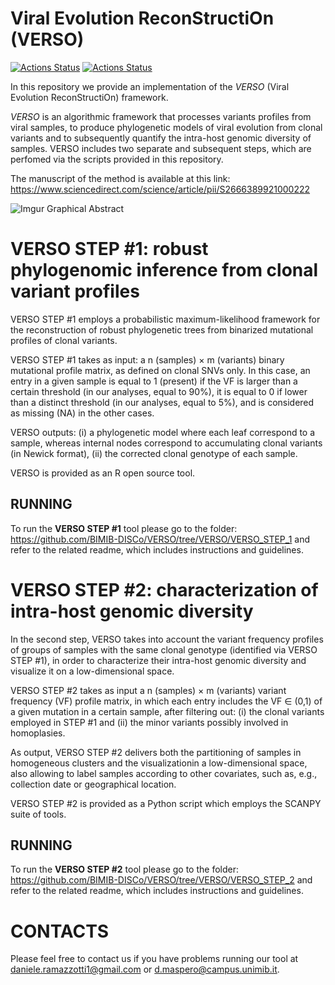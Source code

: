 Viral Evolution ReconStructiOn (VERSO)
================

[![Actions Status](https://github.com/BIMIB-DISCo/VERSO/workflows/check-master/badge.svg)](https://github.com/BIMIB-DISCo/VERSO/actions?query=workflow%3Acheck-master)
[![Actions Status](https://github.com/BIMIB-DISCo/VERSO/workflows/check-development/badge.svg)](https://github.com/BIMIB-DISCo/VERSO/actions?query=workflow%3Acheck-development)

In this repository we provide an implementation of the *VERSO* (Viral Evolution ReconStructiOn) framework. 

*VERSO* is an algorithmic framework that processes variants profiles from viral samples, to produce phylogenetic models of viral evolution from clonal variants and to subsequently quantify the intra-host genomic diversity of samples. VERSO includes two separate and subsequent steps, which are perfomed via the scripts provided in this repository. 

The manuscript of the method is available at this link: https://www.sciencedirect.com/science/article/pii/S2666389921000222

![Imgur Graphical Abstract](https://github.com/BIMIB-DISCo/VERSO/blob/VERSO/graphical_abstract.png) 

# VERSO STEP #1: robust phylogenomic inference from clonal variant profiles
VERSO STEP #1 employs a probabilistic maximum-likelihood framework for the reconstruction of robust phylogenetic trees from binarized mutational profiles of clonal variants. 

VERSO STEP #1 takes as input:  a n (samples) × m (variants) binary mutational profile matrix, as defined on clonal SNVs only.  In this case, an entry in a given sample is equal to 1 (present) if the VF is larger than a certain threshold (in our analyses, equal to 90%), it is equal to 0 if lower than a distinct threshold (in our analyses, equal to 5%), and is considered as missing (NA) in the other cases.

VERSO outputs: (i) a phylogenetic model where each leaf correspond to a sample, whereas internal nodes correspond to accumulating clonal variants (in Newick format), (ii) the corrected clonal genotype of each sample.

VERSO is provided as an R open source tool. 

## RUNNING
To run the **VERSO STEP #1** tool please go to the folder: https://github.com/BIMIB-DISCo/VERSO/tree/VERSO/VERSO_STEP_1 and refer to the related readme, which includes instructions and guidelines. 


# VERSO STEP #2: characterization of intra-host genomic diversity
In the second step, VERSO takes into account the variant frequency profiles of groups of samples with the same clonal genotype (identified via VERSO STEP #1), in order to characterize their intra-host genomic diversity and visualize it on a low-dimensional space. 

VERSO STEP #2 takes as input a n (samples) × m (variants) variant frequency (VF) profile matrix, in which each entry includes the VF ∈ (0,1) of a given mutation in a certain sample, after filtering out: (i) the clonal variants employed in STEP #1 and (ii) the minor variants possibly involved in homoplasies.

As output, VERSO STEP #2 delivers both the partitioning of samples in homogeneous clusters and the visualizationin a low-dimensional space, also allowing to label samples according to other covariates, such as, e.g., collection date or geographical location. 

VERSO STEP #2 is provided as a Python script which employs the SCANPY suite of tools. 

## RUNNING
To run the **VERSO STEP #2** tool please go to the folder: https://github.com/BIMIB-DISCo/VERSO/tree/VERSO/VERSO_STEP_2 and refer to the related readme, which includes instructions and guidelines. 

# CONTACTS
Please feel free to contact us if you have problems running our tool at daniele.ramazzotti1@gmail.com or d.maspero@campus.unimib.it. 
